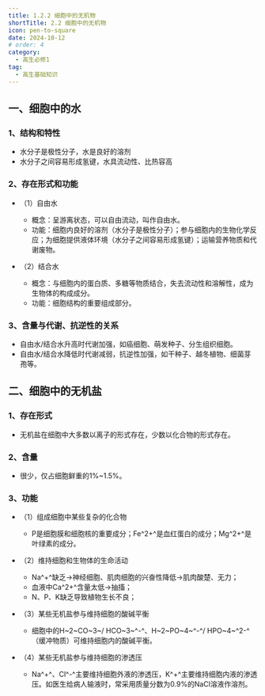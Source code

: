 ```yaml
---
title: 1.2.2 细胞中的无机物
shortTitle: 2.2 细胞中的无机物
icon: pen-to-square
date: 2024-10-12
# order: 4
category:
  - 高生必修1
tag:
  - 高生基础知识
---
```


## 一、细胞中的水

### 1、结构和特性

* 水分子是极性分子，水是良好的溶剂
* 水分子之间容易形成氢键，水具流动性、比热容高

### 2、存在形式和功能

* （1）自由水

  + 概念：呈游离状态，可以自由流动，叫作自由水。
  + 功能：细胞内良好的溶剂（水分子是极性分子）；参与细胞内的生物化学反应；为细胞提供液体环境（水分子之间容易形成氢键）；运输营养物质和代谢废物。

* （2）结合水

  + 概念：与细胞内的蛋白质、多糖等物质结合，失去流动性和溶解性，成为生物体的构成成分。
  + 功能：细胞结构的重要组成部分。

### 3、含量与代谢、抗逆性的关系

* 自由水/结合水升高时代谢加强，如癌细胞、萌发种子、分生组织细胞。
* 自由水/结合水降低时代谢减弱，抗逆性加强，如干种子、越冬植物、细菌芽孢等。

## 二、细胞中的无机盐

### 1、存在形式

* 无机盐在细胞中大多数以离子的形式存在，少数以化合物的形式存在。

### 2、含量

* 很少，仅占细胞鲜重的1%~1.5%。

### 3、功能

* （1）组成细胞中某些复杂的化合物

  + P是细胞膜和细胞核的重要成分；Fe^2+^是血红蛋白的成分；Mg^2+^是叶绿素的成分。

* （2）维持细胞和生物体的生命活动

  + Na^+^缺乏→神经细胞、肌肉细胞的兴奋性降低→肌肉酸楚、无力；
  + 血液中Ca^2+^含量太低→抽搐；
  + N、P、K缺乏导致植物生长不良；

* （3）某些无机盐参与维持细胞的酸碱平衡

  + 细胞中的H~2~CO~3~/ HCO~3~^-^、H~2~PO~4~^-^/ HPO~4~^2-^（缓冲物质）可维持细胞内的酸碱平衡。

* （4）某些无机盐参与维持细胞的渗透压

  + Na^+^、Cl^-^主要维持细胞外液的渗透压，K^+^主要维持细胞内液的渗透压。如医生给病人输液时，常采用质量分数为0.9%的NaCl溶液作溶剂。

